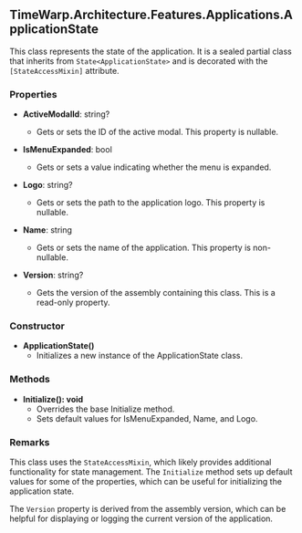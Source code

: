 ## TimeWarp.Architecture.Features.Applications.ApplicationState

This class represents the state of the application. It is a sealed partial class that inherits from `State<ApplicationState>` and is decorated with the `[StateAccessMixin]` attribute.

### Properties

- **ActiveModalId**: string?
  - Gets or sets the ID of the active modal. This property is nullable.

- **IsMenuExpanded**: bool
  - Gets or sets a value indicating whether the menu is expanded.

- **Logo**: string?
  - Gets or sets the path to the application logo. This property is nullable.

- **Name**: string
  - Gets or sets the name of the application. This property is non-nullable.

- **Version**: string?
  - Gets the version of the assembly containing this class. This is a read-only property.

### Constructor

- **ApplicationState()**
  - Initializes a new instance of the ApplicationState class.

### Methods

- **Initialize(): void**
  - Overrides the base Initialize method.
  - Sets default values for IsMenuExpanded, Name, and Logo.

### Remarks

This class uses the `StateAccessMixin`, which likely provides additional functionality for state management. The `Initialize` method sets up default values for some of the properties, which can be useful for initializing the application state.

The `Version` property is derived from the assembly version, which can be helpful for displaying or logging the current version of the application.
